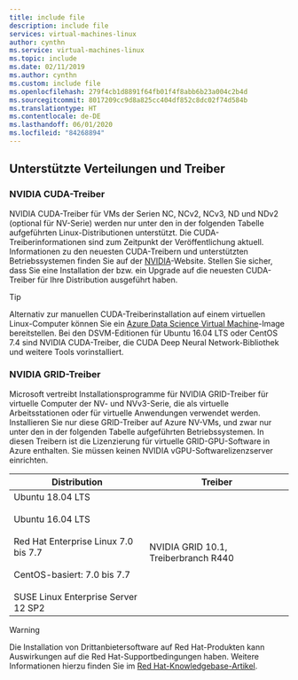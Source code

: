 ```yaml
---
title: include file
description: include file
services: virtual-machines-linux
author: cynthn
ms.service: virtual-machines-linux
ms.topic: include
ms.date: 02/11/2019
ms.author: cynthn
ms.custom: include file
ms.openlocfilehash: 279f4cb1d8891f64fb01f4f8abb6b23a004c2b4d
ms.sourcegitcommit: 8017209cc9d8a825cc404df852c8dc02f74d584b
ms.translationtype: HT
ms.contentlocale: de-DE
ms.lasthandoff: 06/01/2020
ms.locfileid: "84268894"
---
```

## <a name="supported-distributions-and-drivers"></a>Unterstützte Verteilungen und Treiber

### <a name="nvidia-cuda-drivers"></a>NVIDIA CUDA-Treiber

NVIDIA CUDA-Treiber für VMs der Serien NC, NCv2, NCv3, ND und NDv2 (optional für NV-Serie) werden nur unter den in der folgenden Tabelle aufgeführten Linux-Distributionen unterstützt. Die CUDA-Treiberinformationen sind zum Zeitpunkt der Veröffentlichung aktuell. Informationen zu den neuesten CUDA-Treibern und unterstützten Betriebssystemen finden Sie auf der [NVIDIA](https://developer.nvidia.com/cuda-zone)-Website. Stellen Sie sicher, dass Sie eine Installation der bzw. ein Upgrade auf die neuesten CUDA-Treiber für Ihre Distribution ausgeführt haben. 

> [!TIP]
> Alternativ zur manuellen CUDA-Treiberinstallation auf einem virtuellen Linux-Computer können Sie ein [Azure Data Science Virtual Machine](../articles/machine-learning/data-science-virtual-machine/overview.md)-Image bereitstellen. Bei den DSVM-Editionen für Ubuntu 16.04 LTS oder CentOS 7.4 sind NVIDIA CUDA-Treiber, die CUDA Deep Neural Network-Bibliothek und weitere Tools vorinstalliert.


### <a name="nvidia-grid-drivers"></a>NVIDIA GRID-Treiber

Microsoft vertreibt Installationsprogramme für NVIDIA GRID-Treiber für virtuelle Computer der NV- und NVv3-Serie, die als virtuelle Arbeitsstationen oder für virtuelle Anwendungen verwendet werden. Installieren Sie nur diese GRID-Treiber auf Azure NV-VMs, und zwar nur unter den in der folgenden Tabelle aufgeführten Betriebssystemen. In diesen Treibern ist die Lizenzierung für virtuelle GRID-GPU-Software in Azure enthalten. Sie müssen keinen NVIDIA vGPU-Softwarelizenzserver einrichten.

| Distribution | Treiber |
| --- | -- |
|Ubuntu 18.04 LTS<br/><br/>Ubuntu 16.04 LTS<br/><br/>Red Hat Enterprise Linux 7.0 bis 7.7<br/><br/>CentOS-basiert: 7.0 bis 7.7<br/><br/>SUSE Linux Enterprise Server 12 SP2 | NVIDIA GRID 10.1, Treiberbranch R440|

> [!WARNING] 
> Die Installation von Drittanbietersoftware auf Red Hat-Produkten kann Auswirkungen auf die Red Hat-Supportbedingungen haben. Weitere Informationen hierzu finden Sie im [Red Hat-Knowledgebase-Artikel](https://access.redhat.com/articles/1067).
>
